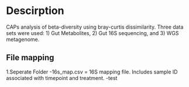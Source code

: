 # Descirption
CAPs analysis of beta-diversity using bray-curtis dissimilarity. Three data sets were used: 1) Gut Metabolites, 2) Gut 16S sequencing, and 3) WGS metagenome.

## File mapping

1.Seperate Folder
  -16s_map.csv = 16S mapping file. Includes sample ID associated with timepoint and treatment.
  -test
